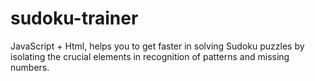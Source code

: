 # sudoku-trainer
JavaScript + Html, helps you to get faster in solving Sudoku puzzles by isolating the crucial elements in recognition of patterns and missing numbers.
